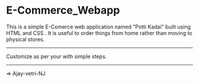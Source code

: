 # E-Commerce_Webapp
This is a simple E-Comerce web application named "Potti Kadai" built using HTML and CSS . It is useful to order things from home rather than moving to physical stores.

------------------------------------------------

Customize as per your with simple steps.

------------------------------------------------

=> Ajay-vetri-NJ
